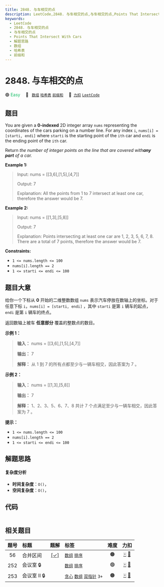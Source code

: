 ```yaml
---
title: 2848. 与车相交的点
description: LeetCode,2848. 与车相交的点,与车相交的点,Points That Intersect With Cars,解题思路,数组,哈希表,前缀和
keywords:
  - LeetCode
  - 2848. 与车相交的点
  - 与车相交的点
  - Points That Intersect With Cars
  - 解题思路
  - 数组
  - 哈希表
  - 前缀和
---
```


# 2848. 与车相交的点

🟢 <font color=#15bd66>Easy</font>&emsp; 🔖&ensp; [`数组`](/tag/array.md) [`哈希表`](/tag/hash-table.md) [`前缀和`](/tag/prefix-sum.md)&emsp; 🔗&ensp;[`力扣`](https://leetcode.cn/problems/points-that-intersect-with-cars) [`LeetCode`](https://leetcode.com/problems/points-that-intersect-with-cars)

## 题目

You are given a **0-indexed** 2D integer array `nums` representing the
coordinates of the cars parking on a number line. For any index `i`, `nums[i]
= [starti, endi]` where `starti` is the starting point of the `ith` car and
`endi` is the ending point of the `ith` car.

Return _the number of integer points on the line that are covered with**any
part** of a car._



**Example 1:**

> Input: nums = [[3,6],[1,5],[4,7]]
> 
> Output: 7
> 
> Explanation: All the points from 1 to 7 intersect at least one car, therefore the answer would be 7.

**Example 2:**

> Input: nums = [[1,3],[5,8]]
> 
> Output: 7
> 
> Explanation: Points intersecting at least one car are 1, 2, 3, 5, 6, 7, 8. There are a total of 7 points, therefore the answer would be 7.

**Constraints:**

  * `1 <= nums.length <= 100`
  * `nums[i].length == 2`
  * `1 <= starti <= endi <= 100`


## 题目大意

给你一个下标从 **0** 开始的二维整数数组 `nums` 表示汽车停放在数轴上的坐标。对于任意下标 `i`，`nums[i] = [starti,
endi]` ，其中 `starti` 是第 `i` 辆车的起点，`endi` 是第 `i` 辆车的终点。

返回数轴上被车 **任意部分** 覆盖的整数点的数目。



**示例 1：**

> 
> 
> 
> 
> 
> **输入：** nums = [[3,6],[1,5],[4,7]]
> 
> **输出：** 7
> 
> **解释：** 从 1 到 7 的所有点都至少与一辆车相交，因此答案为 7 。
> 
> 

**示例 2：**

> 
> 
> 
> 
> 
> **输入：** nums = [[1,3],[5,8]]
> 
> **输出：** 7
> 
> **解释：** 1、2、3、5、6、7、8 共计 7 个点满足至少与一辆车相交，因此答案为 7 。
> 
> 



**提示：**

  * `1 <= nums.length <= 100`
  * `nums[i].length == 2`
  * `1 <= starti <= endi <= 100`


## 解题思路

#### 复杂度分析

- **时间复杂度**：`O()`，
- **空间复杂度**：`O()`，

## 代码

```javascript

```

## 相关题目

<!-- prettier-ignore -->
| 题号 | 标题 | 题解 | 标签 | 难度 | 力扣 |
| :------: | :------ | :------: | :------ | :------: | :------: |
| 56 | 合并区间 | [[✓]](/problem/0056.md) |  [`数组`](/tag/array.md) [`排序`](/tag/sorting.md) | 🟠 | [🀄️](https://leetcode.cn/problems/merge-intervals) [🔗](https://leetcode.com/problems/merge-intervals) |
| 252 | 会议室 🔒 |  |  [`数组`](/tag/array.md) [`排序`](/tag/sorting.md) | 🟢 | [🀄️](https://leetcode.cn/problems/meeting-rooms) [🔗](https://leetcode.com/problems/meeting-rooms) |
| 253 | 会议室 II 🔒 |  |  [`贪心`](/tag/greedy.md) [`数组`](/tag/array.md) [`双指针`](/tag/two-pointers.md) `3+` | 🟠 | [🀄️](https://leetcode.cn/problems/meeting-rooms-ii) [🔗](https://leetcode.com/problems/meeting-rooms-ii) |